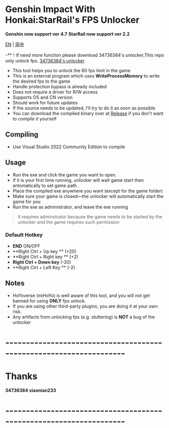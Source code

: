 # Genshin Impact With Honkai:StarRail's FPS Unlocker

**Genshin now support ver 4.7** 
**StarRail now support ver 2.2**

[EN](README.md) | [简中](README_zh_cn.md)

-**！If need more function please download 34736384's unlocker,This repo only unlock fps.  [34736384's unlocker](https://github.com/34736384/genshin-fps-unlock)

 - This tool helps you to unlock the 60 fps limit in the game
 - This is an external program which uses **WriteProcessMemory** to write the desired fps to the game
 - Handle protection bypass is already included
 - Does not require a driver for R/W access
 - Supports OS and CN version
 - Should work for future updates
 - If the source needs to be updated, I'll try to do it as soon as possible
 - You can download the compiled binary over at [Release](https://github.com/winTEuser/genshin-StarRail-fps-unlock/releases) if you don't want to compile it yourself

 ## Compiling
 - Use Visual Studio 2022 Community Edition to compile

 ## Usage
 - Run the exe and click the game you want to open. 
 - If it is your first time running, unlocker will wait game start then antomatically to set game path . 
 - Place the compiled exe anywhere you want (except for the game folder)
 - Make sure your game is closed—the unlocker will automatically start the game for you
 - Run the exe as administrator, and leave the exe running
 >It requires adminstrator because the game needs to be started by the unlocker and the game requires such permission

### Default Hotkey
- **END**  ON/OFF
- **Right Ctrl + Up key     **   (+20)
- **Right Ctrl + Right key **   (+2)
- **Right Ctrl + Down key**   (-20)
- **Right Ctrl + Left Key   **   (-2)

 ## Notes
 - HoYoverse (miHoYo) is well aware of this tool, and you will not get banned for using **ONLY** fps unlock.
 - If you are using other third-party plugins, you are doing it at your own risk.
 - Any artifacts from unlocking fps (e.g. stuttering) is **NOT** a bug of the unlocker

# -------------------------------------------------------------------
# Thanks
**34736384**
**xiaonian233**
# -------------------------------------------------------------------


